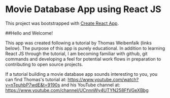 # Movie Database App using React JS

This project was bootstrapped with [Create React App](https://github.com/facebook/create-react-app).

##Hello and Welcome! 

This app was created following a tutorial by Thomas Weibenfalk (links below).
The purpose of this app is purely educational.
In addition to learning React JS through the tutorial, I am becoming familiar with github, git commands and developing a feel for potential work flows in preparation to contributing to open source projects.

If a tutorial building a movie database app sounds interesting to you, you can find Thomas's tutorial at:
https://www.youtube.com/watch?v=nTeuhbP7wdE&t=9190s
and his YouTube channel at:
https://www.youtube.com/channel/UCnnnWy4UTYN258FfVGeXBbg
